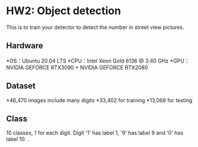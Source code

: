# HW2: Object detection
This is to train your detector to detect the number in street view pictures.
## Hardware
*OS：Ubuntu 20.04 LTS
*CPU：Intel Xeon Gold 6136 @ 3.40 GHz
*GPU：NVIDIA GEFORCE RTX3090 + NVIDIA GEFORCE RTX2080
## Dataset
*46,470 images include many digits 
*33,402 for training
*13,068 for testing
## Class
10 classes, 1 for each digit. Digit '1' has label 1, '9' has label 9
and '0' has label 10. .
